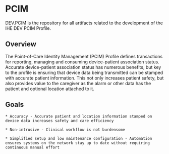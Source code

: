 # PCIM

DEV.PCIM is the repository for all artifacts related to the development of the IHE DEV PCIM Profile.

## Overview

The Point-of-Care Identity Management (PCIM) Profile defines transactions for reporting, managing and consuming device-patient association status. Accurate device-patient association status has numerous benefits, but key to the profile is ensuring that device data being transmitted can be stamped with accurate patient information. This not only increases patient safety, but also provides value to the caregiver as the alarm or other data has the patient and optional location attached to it. 

## Goals

	* Accuracy - Accurate patient and location information stamped on device data increases safety and care efficiency

	* Non-intrusive - Clinical workflow is not burdensome

	* Simplified setup and low maintenance configuration - Automation ensures systems on the network stay up to date without requiring continuous manual effort

